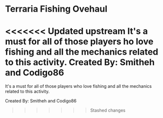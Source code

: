 # Terraria Fishing Ovehaul
<<<<<<< Updated upstream
 It's a must for all of those players ho love fishing and all the mechanics related to this activity. Created By: Smitheh and Codigo86
=======
 It's a must for all of those players who love fishing and all the mechanics related to this activity. 
 
 Created By: Smitheh and Codigo86
>>>>>>> Stashed changes
